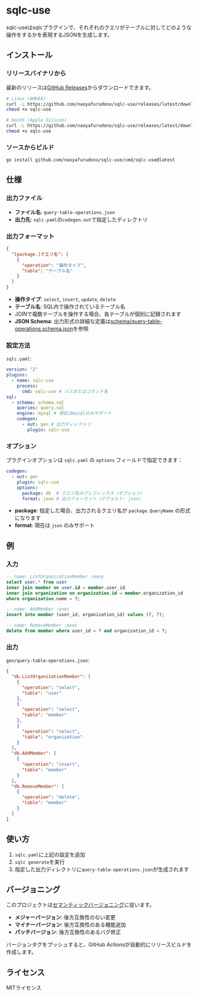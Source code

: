 # sqlc-use

sqlc-useはsqlcプラグインで、それぞれのクエリがテーブルに対してどのような操作をするかを表現するJSONを生成します。

## インストール

### リリースバイナリから

最新のリリースは[GitHub Releases](https://github.com/naoyafurudono/sqlc-use/releases)からダウンロードできます。

```bash
# Linux (AMD64)
curl -L https://github.com/naoyafurudono/sqlc-use/releases/latest/download/sqlc-use-linux-amd64 -o sqlc-use
chmod +x sqlc-use

# macOS (Apple Silicon)
curl -L https://github.com/naoyafurudono/sqlc-use/releases/latest/download/sqlc-use-darwin-arm64 -o sqlc-use
chmod +x sqlc-use
```

### ソースからビルド

```bash
go install github.com/naoyafurudono/sqlc-use/cmd/sqlc-use@latest
```

## 仕様

### 出力ファイル

- **ファイル名**: `query-table-operations.json`
- **出力先**: `sqlc.yaml`の`codegen.out`で指定したディレクトリ

### 出力フォーマット

```json
{
  "[package.]クエリ名": [
    {
      "operation": "操作タイプ",
      "table": "テーブル名"
    }
  ]
}
```

- **操作タイプ**: `select`, `insert`, `update`, `delete`
- **テーブル名**: SQL内で操作されているテーブル名
- JOINで複数テーブルを操作する場合、各テーブルが個別に記録されます
- **JSON Schema**: 出力形式の詳細な定義は[schema/query-table-operations.schema.json](schema/query-table-operations.schema.json)を参照

### 設定方法

`sqlc.yaml`:

```yaml
version: "2"
plugins:
  - name: sqlc-use
    process:
      cmd: sqlc-use # パスまたはコマンド名
sql:
  - schema: schema.sql
    queries: query.sql
    engine: mysql # 現在はmysqlのみサポート
    codegen:
      - out: gen # 出力ディレクトリ
        plugin: sqlc-use
```

### オプション

プラグインオプションは `sqlc.yaml` の `options` フィールドで指定できます：

```yaml
codegen:
  - out: gen
    plugin: sqlc-use
    options:
      package: db  # クエリ名のプレフィックス（オプション）
      format: json # 出力フォーマット（デフォルト: json）
```

- **package**: 指定した場合、出力されるクエリ名が `package.QueryName` の形式になります
- **format**: 現在は `json` のみサポート

## 例

### 入力

```sql
-- name: ListOrganizationMember :many
select user.* from user
inner join member on user.id = member.user_id
inner join organization on organization.id = member.organization_id
where organization.name = ?;

-- name: AddMember :exec
insert into member (user_id, organization_id) values (?, ?);

-- name: RemoveMember :exec
delete from member where user_id = ? and organization_id = ?;
```

### 出力

`gen/query-table-operations.json`:

```json
{
  "db.ListOrganizationMember": [
    {
      "operation": "select",
      "table": "user"
    },
    {
      "operation": "select",
      "table": "member"
    },
    {
      "operation": "select",
      "table": "organization"
    }
  ],
  "db.AddMember": [
    {
      "operation": "insert",
      "table": "member"
    }
  ],
  "db.RemoveMember": [
    {
      "operation": "delete",
      "table": "member"
    }
  ]
}
```

## 使い方

1. `sqlc.yaml`に上記の設定を追加
2. `sqlc generate`を実行
3. 指定した出力ディレクトリに`query-table-operations.json`が生成されます

## バージョニング

このプロジェクトは[セマンティックバージョニング](https://semver.org/lang/ja/)に従います。

- **メジャーバージョン**: 後方互換性のない変更
- **マイナーバージョン**: 後方互換性のある機能追加
- **パッチバージョン**: 後方互換性のあるバグ修正

バージョンタグをプッシュすると、GitHub Actionsが自動的にリリースビルドを作成します。

## ライセンス

MITライセンス
